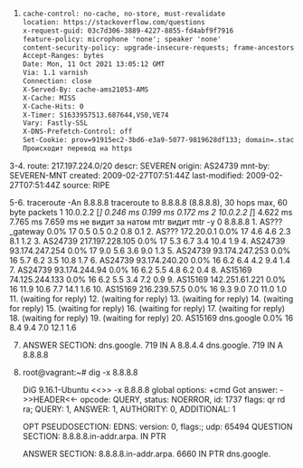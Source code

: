 1.	```"HTTP/1.1 301 Moved Permanently
	cache-control: no-cache, no-store, must-revalidate
	location: https://stackoverflow.com/questions
	x-request-guid: 03c7d306-3889-4227-8855-fd4abf9f7916
	feature-policy: microphone 'none'; speaker 'none'
	content-security-policy: upgrade-insecure-requests; frame-ancestors 'self' 	https://stackexchange.com
	Accept-Ranges: bytes
	Date: Mon, 11 Oct 2021 13:05:12 GMT
	Via: 1.1 varnish
	Connection: close
	X-Served-By: cache-ams21053-AMS
	X-Cache: MISS
	X-Cache-Hits: 0
	X-Timer: S1633957513.687644,VS0,VE74
	Vary: Fastly-SSL
	X-DNS-Prefetch-Control: off
	Set-Cookie: prov=91915ec2-3bd6-e3a9-5077-9819628df133; domain=.stackoverflow.com; 	expires=Fri, 01-Jan-2055 00:00:00 GMT; path=/; HttpOnly"```
	Происходит перевод на https

3-4.	route:          217.197.224.0/20
	descr:          SEVEREN
	origin:         AS24739
	mnt-by:         SEVEREN-MNT
	created:        2009-02-27T07:51:44Z
	last-modified:  2009-02-27T07:51:44Z
	source:         RIPE

5-6.	traceroute -An 8.8.8.8
	traceroute to 8.8.8.8 (8.8.8.8), 30 hops max, 60 byte packets
 	1  10.0.2.2 [*]  0.246 ms  0.199 ms  0.172 ms
 	2  10.0.2.2 [*]  4.622 ms  7.765 ms  7.659 ms
	не видит за натом
	mtr видит  mtr -y 0 8.8.8.8
	 1. AS???    _gateway                                                         0.0%    17    	0.5   0.5   0.2   0.8   0.1
	 2. AS???    172.20.0.1                                                       0.0%    17    4.6   4.6   2.3   8.1   1.2
 	3. AS24739  217.197.228.105                                                  0.0%    17    5.3   6.7   3.4  10.4   1.9
	 4. AS24739  93.174.247.254                                                   0.0%    17    9.0   5.6   3.6   9.0   1.3
	 5. AS24739  93.174.247.253                                                   0.0%    16    5.7   6.2   3.5  10.8   1.7
	 6. AS24739  93.174.240.20                                                    0.0%    16    6.2   6.4   4.2   9.4   1.4
	 7. AS24739  93.174.244.94                                                    0.0%    16    6.2   5.5   4.8   6.2   0.4
	 8. AS15169  74.125.244.133                                                   0.0%    16    6.2   5.5   3.4   7.2   0.9
	 9. AS15169  142.251.61.221                                                   0.0%    16   11.9  10.6   7.7  14.1   1.6
	10. AS15169  216.239.57.5                                                     0.0%    16    9.3   9.0   7.0  11.0   1.0
	11. (waiting for reply)
	12. (waiting for reply)
	13. (waiting for reply)
	14. (waiting for reply)
	15. (waiting for reply)
	16. (waiting for reply)
	17. (waiting for reply)
	18. (waiting for reply)
	19. (waiting for reply)
	20. AS15169  dns.google                                                       0.0%    16    8.4   9.4   7.0  12.1   1.6	

7. 	 ANSWER SECTION:
	dns.google.             719     IN      A       8.8.4.4
	dns.google.             719     IN      A       8.8.8.8

8.	root@vagrant:~# dig -x 8.8.8.8

 	DiG 9.16.1-Ubuntu <<>> -x 8.8.8.8
	global options: +cmd
	Got answer:
	->>HEADER<<- opcode: QUERY, status: NOERROR, id: 1737
	flags: qr rd ra; QUERY: 1, ANSWER: 1, AUTHORITY: 0, ADDITIONAL: 1

	OPT PSEUDOSECTION:
	EDNS: version: 0, flags:; udp: 65494
	QUESTION SECTION:
	8.8.8.8.in-addr.arpa.          IN      PTR

	ANSWER SECTION:
	8.8.8.8.in-addr.arpa.   6660    IN      PTR     dns.google.

